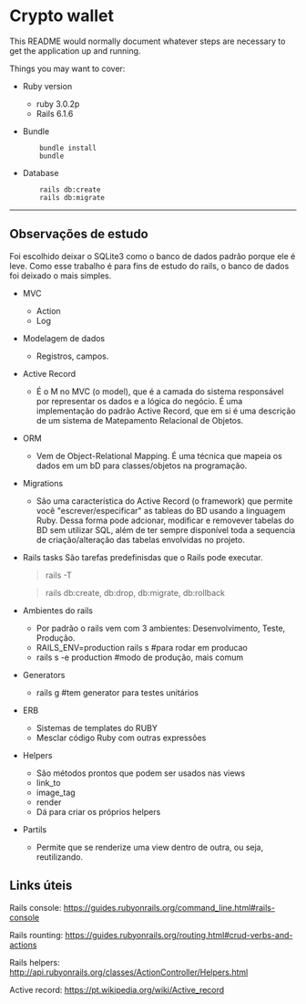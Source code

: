 # Crypto wallet

This README would normally document whatever steps are necessary to get the
application up and running.

Things you may want to cover:

* Ruby version
    - ruby 3.0.2p
    - Rails 6.1.6

* Bundle 
    ```
        bundle install
        bundle 
     ```

* Database
    ``` 
        rails db:create
        rails db:migrate
    ``` 

___
## Observações de estudo

Foi escolhido deixar o SQLite3 como o banco de dados padrão porque ele é leve. Como esse trabalho é para fins de estudo do rails, o banco de dados foi deixado o mais simples. 

- MVC
	 - Action
	 - Log
- Modelagem de dados
    - Registros, campos.

- Active Record
	- É o M no MVC (o model), que é a camada do sistema responsável por representar os dados e a lógica do negócio. É uma implementação do padrão Active Record, que em si é uma descrição de um sistema de Matepamento Relacional de Objetos.
- ORM
	- Vem de Object-Relational Mapping. É uma técnica que mapeia os dados em um bD para classes/objetos na programação.
- Migrations
	- São uma característica do Active Record (o framework) que permite você "escrever/especificar" as tableas do BD usando a linguagem Ruby.
	Dessa forma pode adcionar, modificar e removever tabelas do BD sem utilizar SQL, além de ter sempre disponível toda a sequencia de criação/alteração das tabelas envolvidas no projeto.

- Rails tasks
	São tarefas predefinisdas que o Rails pode executar.
	> rails -T 

	> rails db:create, db:drop, db:migrate, db:rollback

- Ambientes do rails
	- Por padrão o rails vem com 3 ambientes: Desenvolvimento, Teste, Produção.
	- RAILS_ENV=production rails s #para rodar em producao
	- rails s -e production #modo de produção, mais comum

- Generators
	- rails g #tem generator para testes unitários

- ERB
	- Sistemas de templates do RUBY
	- Mesclar código Ruby com outras expressões

- Helpers
	- São métodos prontos que podem ser usados nas views
	- link_to 
	- image_tag
	- render
	- Dá para criar os próprios helpers

- Partils
	- Permite que se renderize uma view dentro de outra, ou seja, reutilizando.


## Links úteis

Rails console: https://guides.rubyonrails.org/command_line.html#rails-console

Rails rounting: https://guides.rubyonrails.org/routing.html#crud-verbs-and-actions

Rails helpers: http://api.rubyonrails.org/classes/ActionController/Helpers.html

Active record: https://pt.wikipedia.org/wiki/Active_record	